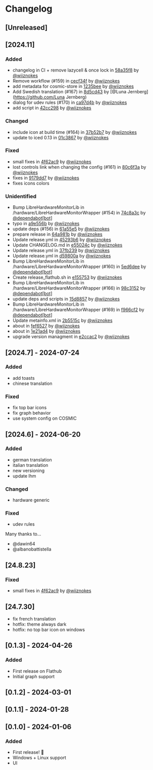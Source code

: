 # Changelog

## [Unreleased]

## [2024.11]

### Added

- changelog in CI + remove lazycell & once lock in [58a35f8](https://github.com/wiiznokes/fan-control/commit/58a35f8bd6b1f5ae54195c8bc602b2fba112ad7d) by [@wiiznokes](https://github.com/wiiznokes)
- Remove workflow (#159) in [cecf34f](https://github.com/wiiznokes/fan-control/commit/cecf34f88080f7cec001e36717d73d9a02140a24) by [@wiiznokes](https://github.com/wiiznokes)
- add metadata for cosmic-store in [1235bee](https://github.com/wiiznokes/fan-control/commit/1235bee27ff39df0b8d81a995029ac7a14de99c7) by [@wiiznokes](https://github.com/wiiznokes)
- Add Swedish translation (#167) in [8d5cd43](https://github.com/wiiznokes/fan-control/commit/8d5cd43449185b074efd0adc4e58e9b68bbc11e3) by [@Luna Jernberg](https://github.com/Luna Jernberg)
- dialog for udev rules (#170) in [ca97d4b](https://github.com/wiiznokes/fan-control/commit/ca97d4ba5d84112ae31ded7b0428aeafb80fa464) by [@wiiznokes](https://github.com/wiiznokes)
- add script in [42cc298](https://github.com/wiiznokes/fan-control/commit/42cc298447b8b2595d2a3696627d1a1659091db6) by [@wiiznokes](https://github.com/wiiznokes)

### Changed

- include icon at build time (#164) in [37b52b7](https://github.com/wiiznokes/fan-control/commit/37b52b7399326719a5bed134df3368f97a10d31a) by [@wiiznokes](https://github.com/wiiznokes)
- update to iced 0.13 in [01c3867](https://github.com/wiiznokes/fan-control/commit/01c386794265dd3d8487013c0cdf7ad9111c5c9b) by [@wiiznokes](https://github.com/wiiznokes)

### Fixed

- small fixes in [4f62ac9](https://github.com/wiiznokes/fan-control/commit/4f62ac958d496ddb8b553019ecab0e5644c4c372) by [@wiiznokes](https://github.com/wiiznokes)
- lost controls link when changing the config (#161) in [80c6f3a](https://github.com/wiiznokes/fan-control/commit/80c6f3aa0f57142ed05cc37aa0000c6b99011e08) by [@wiiznokes](https://github.com/wiiznokes)
- fixes in [9179dd7](https://github.com/wiiznokes/fan-control/commit/9179dd7ba4472d34b30fa40a10385c038b70deb9) by [@wiiznokes](https://github.com/wiiznokes)
- fixes icons colors

### Unidentified

- Bump LibreHardwareMonitorLib in /hardware/LibreHardwareMonitorWrapper (#154) in [74c8a3c](https://github.com/wiiznokes/fan-control/commit/74c8a3ca47cdc38f09bbd156516fd41969310a17) by [@dependabot[bot]](https://github.com/dependabot[bot])
- typo in [a9e556b](https://github.com/wiiznokes/fan-control/commit/a9e556baadd53810aa53fee51a4254b35c050e7c) by [@wiiznokes](https://github.com/wiiznokes)
- update deps (#156) in [61a55e5](https://github.com/wiiznokes/fan-control/commit/61a55e55182961184f4610aca3efb0683e5b8541) by [@wiiznokes](https://github.com/wiiznokes)
- prepare release in [64a981b](https://github.com/wiiznokes/fan-control/commit/64a981bf3f2b0cbd87591fc7aa030468e414bb94) by [@wiiznokes](https://github.com/wiiznokes)
- Update release.yml in [45293b6](https://github.com/wiiznokes/fan-control/commit/45293b646d0f986863ab9c0ef2e2eb0393d34da2) by [@wiiznokes](https://github.com/wiiznokes)
- Update CHANGELOG.md in [e55024c](https://github.com/wiiznokes/fan-control/commit/e55024c1411945b275dd334e9d75e9534e1cba85) by [@wiiznokes](https://github.com/wiiznokes)
- Update release.yml in [37fb239](https://github.com/wiiznokes/fan-control/commit/37fb2391c9b218d3271b194ac1871fc265e603ce) by [@wiiznokes](https://github.com/wiiznokes)
- Update release.yml in [d59800a](https://github.com/wiiznokes/fan-control/commit/d59800abb86cd409d6685112ebcebf8f67b5e6c7) by [@wiiznokes](https://github.com/wiiznokes)
- Bump LibreHardwareMonitorLib in /hardware/LibreHardwareMonitorWrapper (#160) in [5ed6dee](https://github.com/wiiznokes/fan-control/commit/5ed6dee7c1b831c1817b6583bebd65bf1b47eac7) by [@dependabot[bot]](https://github.com/dependabot[bot])
- Create release_flathub.sh in [e155753](https://github.com/wiiznokes/fan-control/commit/e1557530f18b0691663f9052e566973233758d75) by [@wiiznokes](https://github.com/wiiznokes)
- Bump LibreHardwareMonitorLib in /hardware/LibreHardwareMonitorWrapper (#166) in [98c3152](https://github.com/wiiznokes/fan-control/commit/98c31529a25d729147962b97564343175825cbe9) by [@dependabot[bot]](https://github.com/dependabot[bot])
- update deps and scripts in [15d8857](https://github.com/wiiznokes/fan-control/commit/15d88573fbb18effc516fe6cc17cd67eeda2204d) by [@wiiznokes](https://github.com/wiiznokes)
- Bump LibreHardwareMonitorLib in /hardware/LibreHardwareMonitorWrapper (#169) in [f966cf2](https://github.com/wiiznokes/fan-control/commit/f966cf2e11f222818ce812e909f4ffbe56696116) by [@dependabot[bot]](https://github.com/dependabot[bot])
- Update metainfo.xml in [2b5515c](https://github.com/wiiznokes/fan-control/commit/2b5515cee8e883f6c3f8d5853b8978015fc7b6f6) by [@wiiznokes](https://github.com/wiiznokes)
- about in [fef6527](https://github.com/wiiznokes/fan-control/commit/fef6527a4625fe89a2dec8bce4432c7462a5600d) by [@wiiznokes](https://github.com/wiiznokes)
- about in [1e21ad4](https://github.com/wiiznokes/fan-control/commit/1e21ad45aa1b4348a44475878943b6e8544e2a01) by [@wiiznokes](https://github.com/wiiznokes)
- upgrade version managment in [e2ccac2](https://github.com/wiiznokes/fan-control/commit/e2ccac2a6d8797cf21ee2182bf51b9ae43e1c2c8) by [@wiiznokes](https://github.com/wiiznokes)

## [2024.7] - 2024-07-24

### Added

- add toasts
- chinese translation

### Fixed

- fix top bar icons
- fix graph behavior
- use system config on COSMIC

## [2024.6] - 2024-06-20

### Added

- german translation
- italian translation
- new versioning
- update lhm

### Changed

- hardware generic

### Fixed

- udev rules

Many thanks to...

- @dawin64
- @albanobattistella

## [24.8.23]

### Fixed

- small fixes in [4f62ac9](https://github.com/wiiznokes/changelog-generator/commit/4f62ac958d496ddb8b553019ecab0e5644c4c372) by [@wiiznokes](https://github.com/wiiznokes)

## [24.7.30]

- fix french translation
- hotfix: theme always dark
- hotfix: no top bar icon on windows

## [0.1.3] - 2024-04-26

### Added

- First release on Flathub
- Initial graph support

## [0.1.2] - 2024-03-01

## [0.1.1] - 2024-01-28

## [0.1.0] - 2024-01-06

### Added

- First release! :tada:
- Windows + Linux support
- UI
